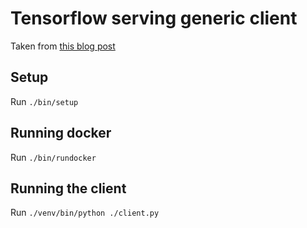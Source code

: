 # Tensorflow serving generic client

Taken from [this blog post](https://towardsdatascience.com/productising-tensorflow-keras-models-via-tensorflow-serving-69e191cb1f37)

## Setup

Run `./bin/setup`

## Running docker

Run `./bin/rundocker`

## Running the client

Run `./venv/bin/python ./client.py`
